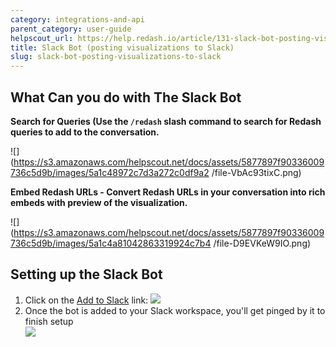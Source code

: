 ```yaml
---
category: integrations-and-api
parent_category: user-guide
helpscout_url: https://help.redash.io/article/131-slack-bot-posting-visualizations-to-slack
title: Slack Bot (posting visualizations to Slack)
slug: slack-bot-posting-visualizations-to-slack
---
```


## What Can you do with The Slack Bot

**Search for Queries (Use the `/redash` slash command to search for Redash queries to add to the conversation.**

![](https://s3.amazonaws.com/helpscout.net/docs/assets/5877897f90336009736c5d9b/images/5a1c48972c7d3a272c0df9a2
/file-VbAc93tixC.png)

**Embed Redash URLs - Convert Redash URLs in your conversation into rich embeds with preview of the visualization.**

![](https://s3.amazonaws.com/helpscout.net/docs/assets/5877897f90336009736c5d9b/images/5a1c4a81042863319924c7b4
/file-D9EVKeW9IO.png)

## Setting up the Slack Bot

1. Click on the [Add to Slack](https://redash.io/slack) link:
   ![](https://s3.amazonaws.com/helpscout.net/docs/assets/5877897f90336009736c5d9b/images/5a1c432e2c7d3a272c0df966/file-TQbF399E9U.png)
2. Once the bot is added to your Slack workspace, you'll get pinged by it to finish setup  
   ![](https://s3.amazonaws.com/helpscout.net/docs/assets/5877897f90336009736c5d9b/images/5a1c4476042863319924c774/file-GPUjLNs1gl.png)
